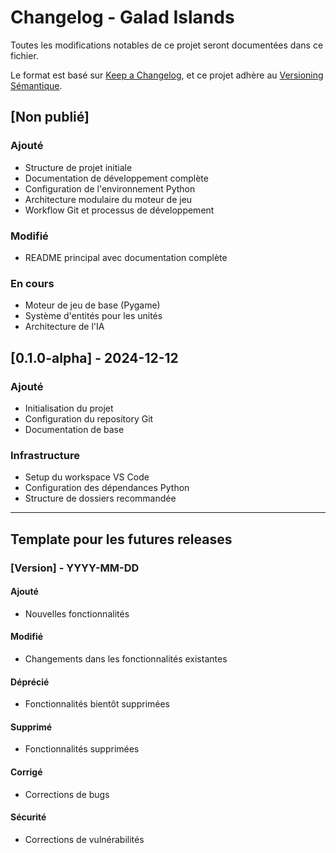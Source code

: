 # Changelog - Galad Islands

Toutes les modifications notables de ce projet seront documentées dans ce fichier.

Le format est basé sur [Keep a Changelog](https://keepachangelog.com/fr/1.0.0/),
et ce projet adhère au [Versioning Sémantique](https://semver.org/spec/v2.0.0.html).

## [Non publié]

### Ajouté
- Structure de projet initiale
- Documentation de développement complète
- Configuration de l'environnement Python
- Architecture modulaire du moteur de jeu
- Workflow Git et processus de développement

### Modifié
- README principal avec documentation complète

### En cours
- Moteur de jeu de base (Pygame)
- Système d'entités pour les unités
- Architecture de l'IA

## [0.1.0-alpha] - 2024-12-12

### Ajouté
- Initialisation du projet
- Configuration du repository Git
- Documentation de base

### Infrastructure
- Setup du workspace VS Code
- Configuration des dépendances Python
- Structure de dossiers recommandée

---

## Template pour les futures releases

### [Version] - YYYY-MM-DD

#### Ajouté
- Nouvelles fonctionnalités

#### Modifié
- Changements dans les fonctionnalités existantes

#### Déprécié
- Fonctionnalités bientôt supprimées

#### Supprimé
- Fonctionnalités supprimées

#### Corrigé
- Corrections de bugs

#### Sécurité
- Corrections de vulnérabilités